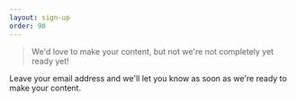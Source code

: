 ```yaml
---
layout: sign-up
order: 90
---
```


> We'd love to make your content, but not we're not completely yet ready yet!

Leave your email address and we'll let you know as soon as we're ready to make your content.
